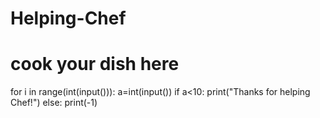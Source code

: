 # Helping-Chef
# cook your dish here
for i in range(int(input())):
    a=int(input())
    if a<10:
        print("Thanks for helping Chef!")
    else:
        print(-1)
